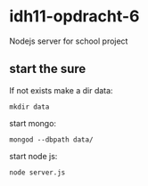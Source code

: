 # idh11-opdracht-6

Nodejs server for school project

## start the sure

If not exists make a dir data:

```
mkdir data
```

start mongo:

```
mongod --dbpath data/
```

start node js:

```
node server.js
```
